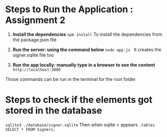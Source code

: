# Steps to Run the Application : Assignment 2

  1. **Install the dependencies** 
  ```npm install```
  To install the dependencies from the package.json file

  2. **Run the server: using the command below** 
  ```node app.js ```
  It creates the signer.sqlite file too

  3. **Run the app locally: manually type in a browser to see the content**
  ```http://localhost:3000 ```

Those commands can be run in the terminal for the root folder 

# Steps to check if the elements got stored in the database
```sqlite3 ./database/signer.sqlite```
  Then when sqlite > appears
  ```.tables```
  ```SELECT * FROM Signers;```